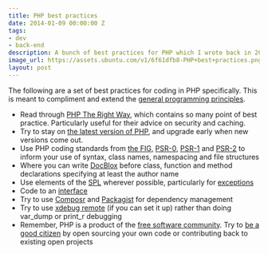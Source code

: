 ```yaml
---
title: PHP best practices
date: 2014-01-09 00:00:00 Z
tags:
- dev
- back-end
description: A bunch of best practices for PHP which I wrote back in 2012
image_url: https://assets.ubuntu.com/v1/6f61dfb8-PHP+best+practices.png?w=230&h=160&mode=fill&bg=0000
layout: post
---
```


The following are a set of best practices for coding in PHP specifically. This is meant to compliment and extend the [general programming principles](/2014/01/08/general-coding-guidelines/).

- Read through [PHP The Right Way](http://www.phptherightway.com/), which contains so many point of best practice. Particularly useful for their advice on security and caching.
- Try to stay on [the latest version of PHP](http://www.php.net/downloads.php), and upgrade early when new versions come out.
- Use PHP coding standards from [the FIG](https://github.com/php-fig/fig-standards), [PSR-0](https://github.com/php-fig/fig-standards/blob/master/accepted/PSR-0.md), [PSR-1](https://github.com/php-fig/fig-standards/blob/master/accepted/PSR-1-basic-coding-standard.md) and [PSR-2](https://github.com/php-fig/fig-standards/blob/master/accepted/PSR-2-coding-style-guide.md) to inform your use of syntax, class names, namespacing and file structures
- Where you can write [DocBlox](http://docs.docblox-project.org/for-users/anatomy-of-a-docblock.html) before class, function and method declarations specifying at least the author name
- Use elements of the [SPL](http://php.net/manual/en/book.spl.php) wherever possible, particularly for [exceptions](http://php.net/manual/en/spl.exceptions.php)
- Code to an [interface](http://php.net/manual/en/language.oop5.interfaces.php)
- Try to use [Composr](http://getcomposer.org/doc/00-intro.md) and [Packagist](http://packagist.org/) for dependency management
- Try to use [xdebug remote](http://xdebug.org/docs/remote) (if you can set it up) rather than doing var_dump or print_r debugging
- Remember, PHP is a product of the [free software community](http://en.wikipedia.org/wiki/Free_software_community). Try to [be a good citizen](https://www.gov.uk/designprinciples#tenth) by open sourcing your own code or contributing back to existing open projects